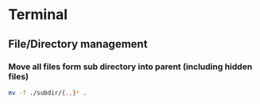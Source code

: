 # Terminal
## File/Directory management
### Move all files form sub directory into parent (including hidden files)
```bash
mv -f ./subdir/{.,}* .
```
